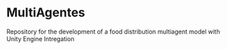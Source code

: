 # MultiAgentes
Repository for the development of a food distribution multiagent model with Unity Engine Intregation
